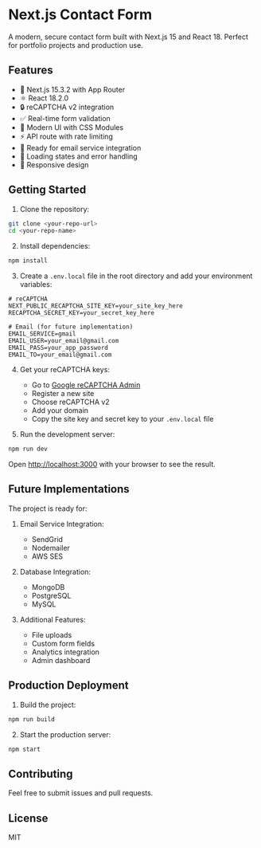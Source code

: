 # Next.js Contact Form

A modern, secure contact form built with Next.js 15 and React 18. Perfect for portfolio projects and production use.

## Features

- 🚀 Next.js 15.3.2 with App Router
- ⚛️ React 18.2.0
- 🔒 reCAPTCHA v2 integration
- ✅ Real-time form validation
- 🎨 Modern UI with CSS Modules
- ⚡ API route with rate limiting
- 📧 Ready for email service integration
- 🔄 Loading states and error handling
- 📱 Responsive design

## Getting Started

1. Clone the repository:
```bash
git clone <your-repo-url>
cd <your-repo-name>
```

2. Install dependencies:
```bash
npm install
```

3. Create a `.env.local` file in the root directory and add your environment variables:
```env
# reCAPTCHA
NEXT_PUBLIC_RECAPTCHA_SITE_KEY=your_site_key_here
RECAPTCHA_SECRET_KEY=your_secret_key_here

# Email (for future implementation)
EMAIL_SERVICE=gmail
EMAIL_USER=your_email@gmail.com
EMAIL_PASS=your_app_password
EMAIL_TO=your_email@gmail.com
```

4. Get your reCAPTCHA keys:
   - Go to [Google reCAPTCHA Admin](https://www.google.com/recaptcha/admin)
   - Register a new site
   - Choose reCAPTCHA v2
   - Add your domain
   - Copy the site key and secret key to your `.env.local` file

5. Run the development server:
```bash
npm run dev
```

Open [http://localhost:3000](http://localhost:3000) with your browser to see the result.

## Future Implementations

The project is ready for:

1. Email Service Integration:
   - SendGrid
   - Nodemailer
   - AWS SES

2. Database Integration:
   - MongoDB
   - PostgreSQL
   - MySQL

3. Additional Features:
   - File uploads
   - Custom form fields
   - Analytics integration
   - Admin dashboard

## Production Deployment

1. Build the project:
```bash
npm run build
```

2. Start the production server:
```bash
npm start
```

## Contributing

Feel free to submit issues and pull requests.

## License

MIT 
